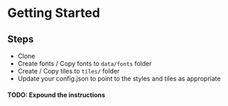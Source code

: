 # Getting Started

## Steps

- Clone
- Create fonts / Copy fonts to `data/fonts` folder
- Create / Copy tiles to `tiles/` folder
- Update your config.json to point to the styles and tiles as appropriate

#### TODO: Expound the instructions
